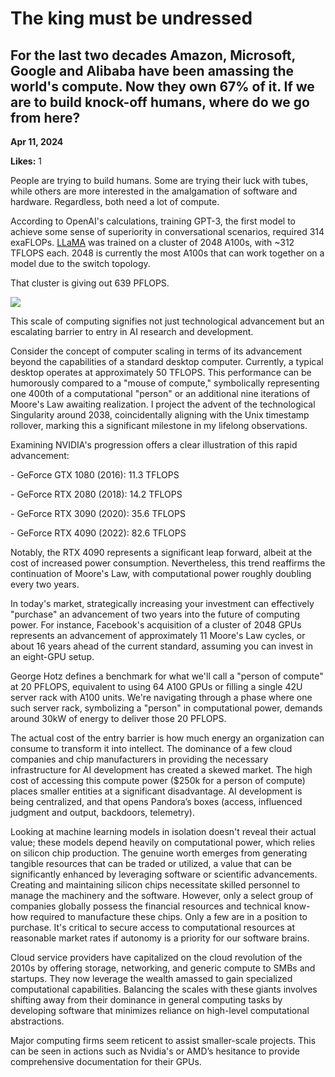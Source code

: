 # The king must be undressed

## For the last two decades Amazon, Microsoft, Google and Alibaba have been amassing the world's compute. Now they own 67% of it. If we are to build knock-off humans, where do we go from here?

**Apr 11, 2024**

**Likes:** 1

People are trying to build humans. Some are trying their luck with tubes, while others are more interested in the amalgamation of software and hardware. Regardless, both need a lot of compute. 

According to OpenAI's calculations, training GPT-3, the first model to achieve some sense of superiority in conversational scenarios, required 314 exaFLOPs. [LLaMA](https://arxiv.org/pdf/2302.13971.pdf) was trained on a cluster of 2048 A100s, with ~312 TFLOPS each. 2048 is currently the most A100s that can work together on a model due to the switch topology.

That cluster is giving out 639 PFLOPS. 

[![](https://substackcdn.com/image/fetch/w_1456,c_limit,f_auto,q_auto:good,fl_progressive:steep/https%3A%2F%2Fsubstack-post-media.s3.amazonaws.com%2Fpublic%2Fimages%2F8bbb56c1-ca66-4c5f-88bf-6c8fe0d43e64_1280x720.webp)](https://substackcdn.com/image/fetch/f_auto,q_auto:good,fl_progressive:steep/https%3A%2F%2Fsubstack-post-media.s3.amazonaws.com%2Fpublic%2Fimages%2F8bbb56c1-ca66-4c5f-88bf-6c8fe0d43e64_1280x720.webp)

This scale of computing signifies not just technological advancement but an escalating barrier to entry in AI research and development. 

Consider the concept of computer scaling in terms of its advancement beyond the capabilities of a standard desktop computer. Currently, a typical desktop operates at approximately 50 TFLOPS. This performance can be humorously compared to a "mouse of compute," symbolically representing one 400th of a computational "person" or an additional nine iterations of Moore's Law awaiting realization. I project the advent of the technological Singularity around 2038, coincidentally aligning with the Unix timestamp rollover, marking this a significant milestone in my lifelong observations.

Examining NVIDIA's progression offers a clear illustration of this rapid advancement:

\- GeForce GTX 1080 (2016): 11.3 TFLOPS

\- GeForce RTX 2080 (2018): 14.2 TFLOPS

\- GeForce RTX 3090 (2020): 35.6 TFLOPS

\- GeForce RTX 4090 (2022): 82.6 TFLOPS

Notably, the RTX 4090 represents a significant leap forward, albeit at the cost of increased power consumption. Nevertheless, this trend reaffirms the continuation of Moore's Law, with computational power roughly doubling every two years.

In today's market, strategically increasing your investment can effectively "purchase" an advancement of two years into the future of computing power. For instance, Facebook's acquisition of a cluster of 2048 GPUs represents an advancement of approximately 11 Moore's Law cycles, or about 16 years ahead of the current standard, assuming you can invest in an eight-GPU setup.

George Hotz defines a benchmark for what we'll call a "person of compute" at 20 PFLOPS, equivalent to using 64 A100 GPUs or filling a single 42U server rack with A100 units. We're navigating through a phase where one such server rack, symbolizing a "person" in computational power, demands around 30kW of energy to deliver those 20 PFLOPS.  
  
The actual cost of the entry barrier is how much energy an organization can consume to transform it into intellect. The dominance of a few cloud companies and chip manufacturers in providing the necessary infrastructure for AI development has created a skewed market. The high cost of accessing this compute power ($250k for a person of compute) places smaller entities at a significant disadvantage. AI development is being centralized, and that opens Pandora’s boxes (access, influenced judgment and output, backdoors, telemetry).

Looking at machine learning models in isolation doesn't reveal their actual value; these models depend heavily on computational power, which relies on silicon chip production. The genuine worth emerges from generating tangible resources that can be traded or utilized, a value that can be significantly enhanced by leveraging software or scientific advancements. Creating and maintaining silicon chips necessitate skilled personnel to manage the machinery and the software. However, only a select group of companies globally possess the financial resources and technical know-how required to manufacture these chips. Only a few are in a position to purchase. It's critical to secure access to computational resources at reasonable market rates if autonomy is a priority for our software brains.

Cloud service providers have capitalized on the cloud revolution of the 2010s by offering storage, networking, and generic compute to SMBs and startups. They now leverage the wealth amassed to gain specialized computational capabilities. Balancing the scales with these giants involves shifting away from their dominance in general computing tasks by developing software that minimizes reliance on high-level computational abstractions.

Major computing firms seem reticent to assist smaller-scale projects. This can be seen in actions such as Nvidia's or AMD’s hesitance to provide comprehensive documentation for their GPUs.
